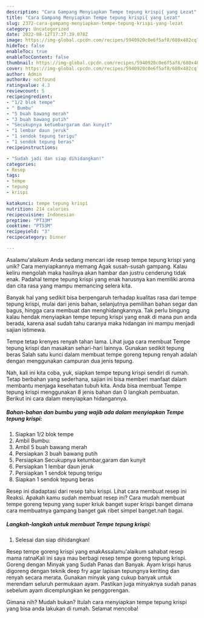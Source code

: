 ```yaml
---
description: "Cara Gampang Menyiapkan Tempe tepung krispi{ yang Lezat"
title: "Cara Gampang Menyiapkan Tempe tepung krispi{ yang Lezat"
slug: 2372-cara-gampang-menyiapkan-tempe-tepung-krispi-yang-lezat
category: Uncategorized
date: 2022-08-12T17:37:39.078Z
image: https://img-global.cpcdn.com/recipes/5940920c0e6f5af8/680x482cq70/tempe-tepung-krispi-foto-resep-utama.jpg
hideToc: false
enableToc: true
enableTocContent: false
thumbnail: https://img-global.cpcdn.com/recipes/5940920c0e6f5af8/680x482cq70/tempe-tepung-krispi-foto-resep-utama.jpg
cover: https://img-global.cpcdn.com/recipes/5940920c0e6f5af8/680x482cq70/tempe-tepung-krispi-foto-resep-utama.jpg
author: Admin
authorAv: notfound
ratingvalue: 4.3
reviewcount: 5
recipeingredient:
- "1/2 blok tempe"
- " Bumbu"
- "5 buah bawang merah"
- "3 buah bawang putih"
- "Secukupnya ketumbargaram dan kunyit"
- "1 lembar daun jeruk"
- "1 sendok tepung terigu"
- "1 sendok tepung beras"
recipeinstructions:

- "Sudah jadi dan siap dihidangkan!"
categories:
- Resep
tags:
- tempe
- tepung
- krispi

katakunci: tempe tepung krispi 
nutrition: 214 calories
recipecuisine: Indonesian
preptime: "PT33M"
cooktime: "PT53M"
recipeyield: "3"
recipecategory: Dinner

---
```



Asalamu'alaikum Anda sedang mencari ide resep tempe tepung krispi yang unik? Cara menyiapkannya memang Agak susah-susah gampang. Kalau keliru mengolah maka hasilnya akan hambar dan justru cenderung tidak enak. Padahal tempe tepung krispi yang enak harusnya kan memiliki aroma dan cita rasa yang mampu memancing selera kita.


Banyak hal yang sedikit bisa berpengaruh terhadap kualitas rasa dari tempe tepung krispi, mulai dari jenis bahan, selanjutnya pemilihan bahan segar dan bagus, hingga cara membuat dan menghidangkannya. Tak perlu bingung kalau hendak menyiapkan tempe tepung krispi yang enak di mana pun anda berada, karena asal sudah tahu caranya maka hidangan ini mampu menjadi sajian istimewa.

Tempe tetap krenyes renyah tahan lama. Lihat juga cara membuat Tempe tepung krispi dan masakan sehari-hari lainnya. Gunakan sedikit tepung beras Salah satu kunci dalam membuat tempe goreng tepung renyah adalah dengan menggunakan campuran dua jenis tepung.


Nah, kali ini kita coba, yuk, siapkan tempe tepung krispi sendiri di rumah. Tetap berbahan yang sederhana, sajian ini bisa memberi manfaat dalam membantu menjaga kesehatan tubuh kita. Anda bisa membuat Tempe tepung krispi menggunakan 8 jenis bahan dan 0 langkah pembuatan. Berikut ini cara dalam menyiapkan hidangannya.

<!--inarticleads1-->

##### Bahan-bahan dan bumbu yang wajib ada dalam menyiapkan Tempe tepung krispi:

1. Siapkan 1/2 blok tempe
1. Ambil  Bumbu:
1. Ambil 5 buah bawang merah
1. Persiapkan 3 buah bawang putih
1. Persiapkan Secukupnya ketumbar,garam dan kunyit
1. Persiapkan 1 lembar daun jeruk
1. Persiapkan 1 sendok tepung terigu
1. Siapkan 1 sendok tepung beras


Resep ini diadaptasi dari resep tahu krispi. Lihat cara membuat resep ini Reaksi. Apakah kamu sudah membuat resep ini? Cara mudah membuat tempe goreng tepung yang super kriuk banget super krispi banget dimana cara membuatnya gampang banget gak ribet simpel banget.nah bagai. 

<!--inarticleads2-->

##### Langkah-langkah untuk membuat Tempe tepung krispi:


1. Selesai dan siap dihidangkan!

Resep tempe goreng krispi yang enakAssalamu&#39;alaikum sahabat resep mama ratnaKali ini saya mau berbagi resep tempe goreng tepung krispi. Goreng dengan Minyak yang Sudah Panas dan Banyak. Ayam krispi harus digoreng dengan teknik deep fry agar lapisan tepungnya keriting dan renyah secara merata. Gunakan minyak yang cukup banyak untuk merendam seluruh permukaan ayam. Pastikan juga minyaknya sudah panas sebelum ayam dicemplungkan ke penggorengan. 

Gimana nih? Mudah bukan? Itulah cara menyiapkan tempe tepung krispi yang bisa anda lakukan di rumah. Selamat mencoba!
